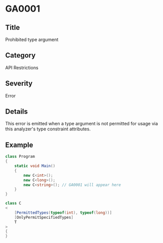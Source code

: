 # GA0001

## Title
Prohibited type argument

## Category
API Restrictions

## Severity
Error

## Details
This error is emitted when a type argument is not permitted for usage via this analyzer's type constraint attributes.

## Example
```csharp
class Program
{
    static void Main()
    {
        new C<int>();
        new C<long>();
        new C<string>(); // GA0001 will appear here
    }
}

class C
<
    [PermittedTypes(typeof(int), typeof(long))]
    [OnlyPermitSpecifiedTypes]
    T
>
{
}
```
